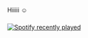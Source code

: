 <p align="left">Hiiiii ☺</p>

###

<div align="left">
  <a href="https://open.spotify.com/user/216uro37vcs4ur7etu7zqh5vi">
    <img src="https://spotify-recently-played-readme.vercel.app/api?user=216uro37vcs4ur7etu7zqh5vi&count=5" alt="Spotify recently played"  />
  </a>
</div>

###

